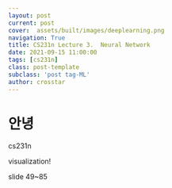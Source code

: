 ```yaml
---
layout: post
current: post
cover:  assets/built/images/deeplearning.png
navigation: True
title: CS231n Lecture 3.  Neural Network
date: 2021-09-15 11:00:00
tags: [cs231n]
class: post-template
subclass: 'post tag-ML'
author: crosstar
---
```



# 안녕
cs231n

visualization!

slide 49~85

